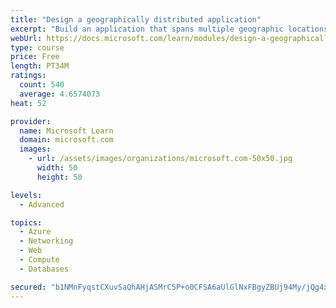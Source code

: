 ```yaml
---
title: "Design a geographically distributed application"
excerpt: "Build an application that spans multiple geographic locations for high availability and resiliency."
webUrl: https://docs.microsoft.com/learn/modules/design-a-geographically-distributed-application/
type: course
price: Free
length: PT34M
ratings:
  count: 540
  average: 4.6574073
heat: 52

provider:
  name: Microsoft Learn
  domain: microsoft.com
  images:
    - url: /assets/images/organizations/microsoft.com-50x50.jpg
      width: 50
      height: 50

levels:
  - Advanced

topics:
  - Azure
  - Networking
  - Web
  - Compute
  - Databases

secured: "b1NMnFyqstCXuvSaQhAHjASMrC5P+o0CFSA6aUlGlNxFBgyZBUj94My/jQg4xyEScP6qEnnyUU/I12Xc1iwW+u/cv/6UF5BA+AVA7v3k1rUnjHnW2Y6/MXx7QroKtCP/g1ZOuXnR8IKWqCRGD6ZrO5/Gr485DYq59lIPptBtLP+EbU9Y8+e9ww45bEf0JiVLSk2R+7Qhs5+L+XEdqadN2Xk5dtOH4b0chspxCInyWP8MVUvUEZgs75zXYBlAsobJ1fGfzEDzutBaz5N4lrViF13kSqsnfLB89k2x4oDHQg9PDbyFAvbBrLwKRXo5hovlM03UQdkIV8RNSc0+Odzp27zK9+PjDhD9Eci54yBr/Nb2IJWlFsfJWcjpauQIbhCnRepPXxLG8epsdjtcOZTJB8MQSSOMQetmEl1MAcn1P18=;mlJZ4usC8kQsYBt1UrDDWQ=="
---
```


